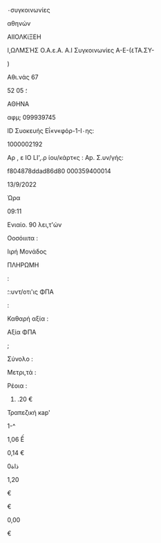 ٠συγκοινωνίες

αθηνών

ΑΙΙΟΛΚίΞΕΗ

Ι,ΩΛΜΣΉΣ  Ο.Α.ε.Α.  Α.Ι
Συγκοινωνίες  Α-Ε-(٤ΤΑ.ΣΥ-

)

Αθι.νάς  67

52 05 ؛

ΑΘΗΝΑ

αφμ;  099939745

ID  Συοκευής  Εΐ«ν«φόρ-1-Ι٠ης:

1000002192

Αρ ,  ε ΙΟ LΙ',.ρ ίου/κάρτ«ς :
Ap.  Σ.υν/γής:

f804878ddad86d80
000359400014

13/9/2022

Ώρα

09:11

Ενιαίο.  90  λει,τ'ών

Οοσόιιιτα  :

اιρή  Μονάδος

ΠΛΗΡΩΜΗ

:

؛:υντ/οτι'ις  ΦΠΑ

:

Καθαρή  αξία  :

Αξία  ΦΠΑ

;

Σύνολο  :

Μετρι,τά  :

Ρέοια  :

1. .20  €

Τραπεζική  кар'

1-^

1,06  Ế

0,14  €

ذاة0

1,20

€

€

 0,00

€

